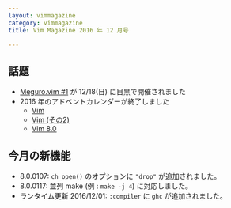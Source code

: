 ```yaml
---
layout: vimmagazine
category: vimmagazine
title: Vim Magazine 2016 年 12 月号

---
```


## 話題

*   [Meguro.vim #1](https://megurovim.connpass.com/event/46044/) が 12/18(日) に目黒で開催されました
*   2016 年のアドベントカレンダーが終了しました
    *   [Vim](http://qiita.com/advent-calendar/2016/vim)
    *   [Vim (その2)](http://qiita.com/advent-calendar/2016/vim2)
    *   [Vim 8.0](http://qiita.com/advent-calendar/2016/vim8)

## 今月の新機能

*   8.0.0107: `ch_open()` のオプションに `"drop"` が追加されました。
*   8.0.0117: 並列 make (例 : `make -j 4`) に対応しました。
*   ランタイム更新 2016/12/01: `:compiler` に `ghc` が追加されました。

